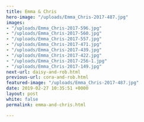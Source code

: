 ```yaml
---
title: Emma & Chris
hero-image: "/uploads/Emma_Chris-2017-487.jpg"
images:
- "/uploads/Emma_Chris-2017-596.jpg"
- "/uploads/Emma_Chris-2017-560.jpg"
- "/uploads/Emma_Chris-2017-557.jpg"
- "/uploads/Emma_Chris-2017-471.jpg"
- "/uploads/Emma_Chris-2017-439.jpg"
- "/uploads/Emma_Chris-2017-422.jpg"
- "/uploads/Emma_Chris-2017-256-1.jpg"
- "/uploads/Emma_Chris-2017-149.jpg"
next-url: daisy-and-rob.html
previous-url: cora-and-rob.html
featured-image: "/uploads/Emma_Chris-2017-487.jpg"
date: 2019-02-27 10:35:51 +0000
layout: post
white: false
permalink: emma-and-chris.html

---
```

